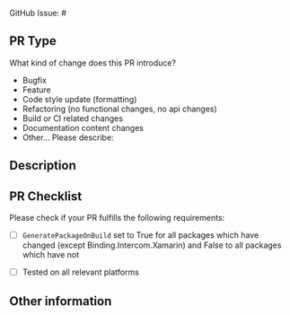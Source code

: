 GitHub Issue: #

## PR Type

What kind of change does this PR introduce?
<!-- Please uncomment one or more that apply to this PR -->

- Bugfix
- Feature
- Code style update (formatting)
- Refactoring (no functional changes, no api changes)
- Build or CI related changes
- Documentation content changes
- Other... Please describe:


## Description

<!-- (Please describe the changes that this PR introduces.) -->


## PR Checklist 
Please check if your PR fulfills the following requirements:

- [ ] `GeneratePackageOnBuild` set to True for all packages which have changed (except Binding.Intercom.Xamarin) and False to all packages which have not
- [ ] Tested on all relevant platforms


## Other information

<!-- Please provide any additional information if necessary -->
